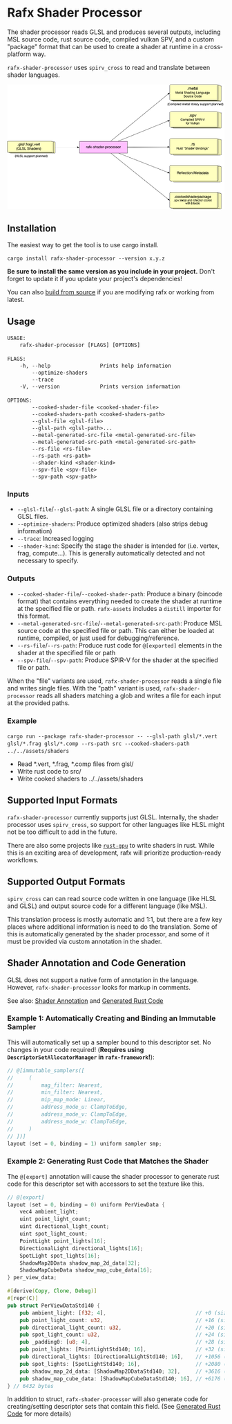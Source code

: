 # Rafx Shader Processor

The shader processor reads GLSL and produces several outputs, including MSL source code, rust source code, compiled
vulkan SPV, and a custom "package" format that can be used to create a shader at runtime in a cross-platform way.

`rafx-shader-processor` uses `spirv_cross` to read and translate between shader languages.

![Diagram showing input and outputs of the shader processor](../images/shader_processor.png)

## Installation

The easiest way to get the tool is to use cargo install.

```
cargo install rafx-shader-processor --version x.y.z
```

**Be sure to install the same version as you include in your project.** Don't forget to update it if you update your
project's dependencies!

You can also [build from source](../../rafx-shader-processor) if you are modifying rafx or working from latest.

## Usage

```
USAGE:
    rafx-shader-processor [FLAGS] [OPTIONS]

FLAGS:
    -h, --help                Prints help information
        --optimize-shaders    
        --trace               
    -V, --version             Prints version information

OPTIONS:
        --cooked-shader-file <cooked-shader-file>                
        --cooked-shaders-path <cooked-shaders-path>              
        --glsl-file <glsl-file>                                  
        --glsl-path <glsl-path>...                               
        --metal-generated-src-file <metal-generated-src-file>    
        --metal-generated-src-path <metal-generated-src-path>    
        --rs-file <rs-file>                                      
        --rs-path <rs-path>                                      
        --shader-kind <shader-kind>                              
        --spv-file <spv-file>                                    
        --spv-path <spv-path>      
```

### Inputs

 * `--glsl-file`/`--glsl-path`: A single GLSL file or a directory containing GLSL files.
 * `--optimize-shaders`: Produce optimized shaders (also strips debug information)
 * `--trace`: Increased logging
 * `--shader-kind`: Specify the stage the shader is intended for (i.e. vertex, frag, compute...). This is generally
   automatically detected and not necessary to specify.

### Outputs

 * `--cooked-shader-file`/`--cooked-shader-path`: Produce a binary (bincode format) that contains everything needed to
   create the shader at runtime at the specified file or path. `rafx-assets` includes a `distill` importer for this 
   format. 
 * `--metal-generated-src-file`/`--metal-generated-src-path`: Produce MSL source code at the specified file or path. This can either be loaded at
   runtime, compiled, or just used for debugging/reference.
 * `--rs-file`/`--rs-path`: Produce rust code for `@[exported]` elements in the shader at the specified file or path
 * `--spv-file`/`--spv-path`: Produce SPIR-V for the shader at the specified file or path.

When the "file" variants are used, `rafx-shader-processor` reads a single file and writes single files. With the "path"
variant is used, `rafx-shader-processor` reads all shaders matching a glob and writes a file for each input at the
provided paths.


### Example

`cargo run --package rafx-shader-processor -- --glsl-path glsl/*.vert glsl/*.frag glsl/*.comp --rs-path src --cooked-shaders-path ../../assets/shaders`

 * Read *.vert, *.frag, *.comp files from glsl/
 * Write rust code to src/
 * Write cooked shaders to ../../assets/shaders

## Supported Input Formats

`rafx-shader-processor` currently supports just GLSL. Internally, the shader processor uses `spirv_cross`, so support
for other languages like HLSL might not be too difficult to add in the future.

There are also some projects like [`rust-gpu`](https://github.com/EmbarkStudios/rust-gpu) to write shaders
in rust. While this is an exciting area of development, rafx will prioritize production-ready workflows.

## Supported Output Formats

`spirv_cross` can can read source code written in one language (like HLSL and GLSL) and output source code for a
different language (like MSL).

This translation process is mostly automatic and 1:1, but there are a few key places where additional information is
need to do the translation. Some of this is automatically generated by the shader processor, and some of it must be
provided via custom annotation in the shader.

## Shader Annotation and Code Generation

GLSL does not support a native form of annotation in the language. However, `rafx-shader-processor` looks for markup
in comments.

See also: [Shader Annotation](shader_annotation.md) and [Generated Rust Code](generated_rust_code.md)

### Example 1: Automatically Creating and Binding an Immutable Sampler

This will automatically set up a sampler bound to this descriptor set. No changes in your code required! (**Requires
using `DescriptorSetAllocatorManager` in `rafx-framework`!**):

```c
// @[immutable_samplers([
//     (
//         mag_filter: Nearest,
//         min_filter: Nearest,
//         mip_map_mode: Linear,
//         address_mode_u: ClampToEdge,
//         address_mode_v: ClampToEdge,
//         address_mode_w: ClampToEdge,
//     )
// ])]
layout (set = 0, binding = 1) uniform sampler smp;
```

### Example 2: Generating Rust Code that Matches the Shader

The `@[export]` annotation will cause the shader processor to generate rust code for this descriptor set with accessors
to set the texture like this.

```c
// @[export]
layout (set = 0, binding = 0) uniform PerViewData {
    vec4 ambient_light;
    uint point_light_count;
    uint directional_light_count;
    uint spot_light_count;
    PointLight point_lights[16];
    DirectionalLight directional_lights[16];
    SpotLight spot_lights[16];
    ShadowMap2DData shadow_map_2d_data[32];
    ShadowMapCubeData shadow_map_cube_data[16];
} per_view_data;
```

```rust
#[derive(Copy, Clone, Debug)]
#[repr(C)]
pub struct PerViewDataStd140 {
    pub ambient_light: [f32; 4],                             // +0 (size: 16)
    pub point_light_count: u32,                              // +16 (size: 4)
    pub directional_light_count: u32,                        // +20 (size: 4)
    pub spot_light_count: u32,                               // +24 (size: 4)
    pub _padding0: [u8; 4],                                  // +28 (size: 4)
    pub point_lights: [PointLightStd140; 16],                // +32 (size: 1024)
    pub directional_lights: [DirectionalLightStd140; 16],    // +1056 (size: 1024)
    pub spot_lights: [SpotLightStd140; 16],                  // +2080 (size: 1536)
    pub shadow_map_2d_data: [ShadowMap2DDataStd140; 32],     // +3616 (size: 2560)
    pub shadow_map_cube_data: [ShadowMapCubeDataStd140; 16], // +6176 (size: 256)
} // 6432 bytes
```

In addition to struct, `rafx-shader-processor` will also generate code for creating/setting descriptor sets that contain
this field. (See [Generated Rust Code](generated_rust_code.md) for more details)